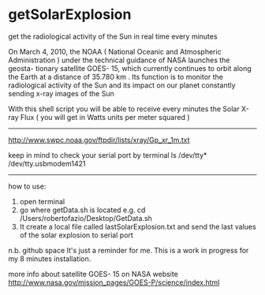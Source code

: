 getSolarExplosion
=================

get the radiological activity of the Sun in real time every minutes

On March 4, 2010, the NOAA ( National Oceanic and Atmospheric Administration ) under the technical guidance of NASA launches the geosta- tionary satellite GOES- 15, which currently continues to orbit along the Earth at a distance of 35.780 km .
Its function is to monitor the radiological activity of the Sun and its impact on our planet constantly sending x-ray images of the Sun

With this shell script you will be able to receive every minutes the Solar X-ray Flux ( you will get in Watts units per meter squared )

___

http://www.swpc.noaa.gov/ftpdir/lists/xray/Gp_xr_1m.txt

keep in mind to check your serial port by terminal ls /dev/tty*
/dev/tty.usbmodem1421

___
how to use:
1. open terminal 
2. go where getData.sh is located e.g. cd /Users/robertofazio/Desktop/GetData.sh 
3. It create a local file called lastSolarExplosion.txt and send the last values of the solar explosion to serial port

n.b.
github space It's just a reminder for me. This is a work in progress for my 8 minutes installation.

more info about satellite GOES- 15 on NASA website http://www.nasa.gov/mission_pages/GOES-P/science/index.html



